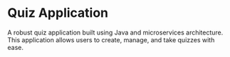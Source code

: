 # Quiz Application


A robust quiz application built using Java and microservices architecture. This application allows users to create, manage, and take quizzes with ease.
 
 
